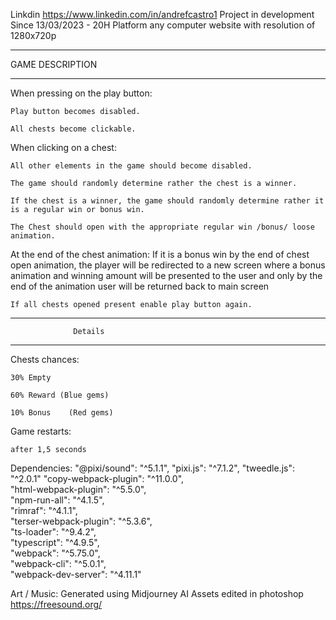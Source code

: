 Linkdin https://www.linkedin.com/in/andrefcastro1
Project in development Since 13/03/2023 - 20H
Platform any computer website with resolution of 1280x720p


***************************************************
 GAME DESCRIPTION
***************************************************

When pressing on the play button:

    Play button becomes disabled.

    All chests become clickable.


When clicking on a chest:

    All other elements in the game should become disabled.

    The game should randomly determine rather the chest is a winner.

    If the chest is a winner, the game should randomly determine rather it is a regular win or bonus win.

    The Chest should open with the appropriate regular win /bonus/ loose animation.


At the end of the chest animation:
    If it is a bonus win by the end of chest open animation, the player will be redirected to a new screen where a bonus animation and winning amount will be presented to the user and only by the end of the animation user will be returned back to main screen 

    If all chests opened present enable play button again.



***************************************************
                  Details
***************************************************

Chests chances:

    30% Empty

    60% Reward (Blue gems)

    10% Bonus    (Red gems)


Game restarts:

    after 1,5 seconds

Dependencies:
    "@pixi/sound": "^5.1.1",
    "pixi.js": "^7.1.2",
    "tweedle.js": "^2.0.1"
    "copy-webpack-plugin": "^11.0.0",    
    "html-webpack-plugin": "^5.5.0",     
    "npm-run-all": "^4.1.5",    
     "rimraf": "^4.1.1",     
    "terser-webpack-plugin": "^5.3.6",     
    "ts-loader": "^9.4.2",    
     "typescript": "^4.9.5",     
    "webpack": "^5.75.0",     
    "webpack-cli": "^5.0.1",     
    "webpack-dev-server": "^4.11.1"


Art / Music:
    Generated using Midjourney AI
    Assets edited in photoshop
    https://freesound.org/